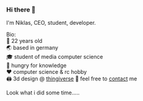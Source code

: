 ### Hi there 👋

I'm Niklas, CEO, student, developer.<br/>

Bio:<br/>
🧑 22 years old<br/>
🌏 based in germany<br/>
🎓 student of media computer science<br/>
🍴 hungry for knowledge<br/>
❤️ computer science & rc hobby<br/>
🖨️ 3d design @ [thingiverse](https://www.thingiverse.com/niklas_voigt/)
📩 feel free to [contact](mailto:niklas.voigt@hotmail.com) me



Look what i did some time.....
